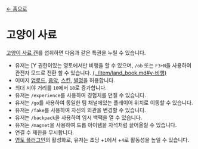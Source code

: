 [← 홈으로](../)
# 고양이 사료
[고양이 사료 캔](../item/canned_cat.md)를 섭취하면 다음과 같은 특권을 누릴 수 있습니다.

- 유저는 [Y 권한이있는 영토에서만 비행을 할 수 있으며, `/ob` 또는 `F3+N`을 사용하여 관전자 모드로 전환 할 수 있습니다. [(../item/land_book.md#y-비행)](https://minecraft.fandom.com/ko/wiki/관전자_모드)
- 이미지 [업로드](https://discord.com/channels/1083635321067024485/1083635321574531147), [음악](https://discord.com/channels/1083635321067024485/1083635321574531148), [스킨](https://discord.com/channels/1083635321067024485/1083635321574531149), [별명](https://discord.com/channels/1083635321067024485/1083635321574531150)을 허용합니다.
- 최대 시야 거리를 `10`에서 `18`로 증가합니다.
- 유저는 `/experience`를 사용하여 경험치를 던질 수 있습니다.
- 유저는 `/go`를 사용하여 동일한 팀 채널에있는 플레이어 위치로 이동할 수 있습니다.
- 유저는 `/fake`를 사용하여 자신의 외관을 변경할 수 있습니다.
- 유저는 `/backpack`을 사용하여 임시 백팩을 열 수 있습니다.
- 유저는 `/magnet`을 사용하여 드롭 아이템을 자석처럼 끌어올릴 수 있습니다.
- 연결 수 제한을 무시합니다.
- [영토 플러그인](../item/land_book.md#활성)의 활성화로, 유저는 초당 +`1`에서 +`4`로 활동성을 높일 수 있습니다.
